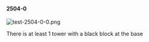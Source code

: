 #### 2504-0
![test-2504-0-0.png](https://github.com/lil-lab/nlvr/raw/master/nlvr/test/images/4/test-2504-0-0.png "test-2504-0-0.png")

There is at least 1 tower with a black block at the base